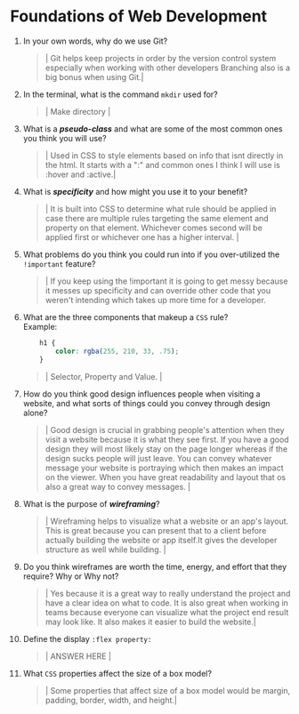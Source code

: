 # Foundations of Web Development
01. In your own words, why do we use Git?
    > | Git helps keep projects in order by the version control system especially when working with other developers Branching also is a big bonus when using Git.|

02. In the terminal, what is the command `mkdir` used for?
    > | Make directory |

03. What is a ***pseudo-class*** and what are some of the most common ones you think you will use?
    > | Used in CSS to style elements based on info that isnt directly in the html. It starts with a ":" and common ones I think I will use is :hover and :active.|

04. What is ***specificity*** and how might you use it to your benefit?
    > | It is built into CSS to determine what rule should be applied in case there are multiple rules targeting the same element and property on that element. Whichever comes second will be applied first or whichever one has a higher interval. |

05. What problems do you think you could run into if you over-utilized the `!important` feature?
    > | If you keep using the !important it is going to get messy because it messes up specificity and can override other code that you weren't intending which takes up more time for a developer. 

06. What are the three components that makeup a `CSS` rule? <br> Example:

    ```css
        h1 {
            color: rgba(255, 210, 33, .75);
        }
    ```

    > | Selector, Property and Value. |

07. How do you think good design influences people when visiting a website, and what sorts of things could you convey through design alone?
    > | Good design is crucial in grabbing people's attention when they visit a website because it is what they see first. If you have a good design they will most likely stay on the page longer whereas if the design sucks people will just leave. You can convey whatever message your website is portraying which then makes an impact on the viewer. When you have great readability and layout that os also a great way to convey messages. |

08. What is the purpose of ***wireframing***?
    > | Wireframing helps to visualize what a website or an app's layout. This is great because you can present that to a client before actually building the website or app itself.It gives the developer structure as well while building. |

09. Do you think wireframes are worth the time, energy, and effort that they require? Why or Why not?
    > | Yes because it is a great way to really understand the project and have a clear idea on what to code. It is also great when working in teams because everyone can visualize what the project end result may look like. It also makes it easier to build the website.|

10. Define the display `:flex property:`
    > | ANSWER HERE |

11. What `CSS` properties affect the size of a box model?
    > | Some properties that affect size of a box model would be margin, padding, border, width, and height.|
